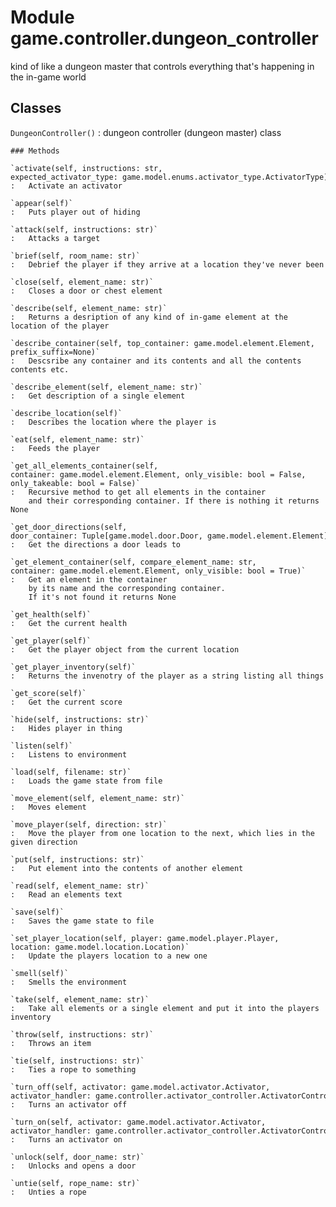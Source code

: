 Module game.controller.dungeon_controller
=========================================
kind of like a dungeon master that controls everything that's happening in the in-game world

Classes
-------

`DungeonController()`
:   dungeon controller (dungeon master) class

    ### Methods

    `activate(self, instructions: str, expected_activator_type: game.model.enums.activator_type.ActivatorType)`
    :   Activate an activator

    `appear(self)`
    :   Puts player out of hiding

    `attack(self, instructions: str)`
    :   Attacks a target

    `brief(self, room_name: str)`
    :   Debrief the player if they arrive at a location they've never been

    `close(self, element_name: str)`
    :   Closes a door or chest element

    `describe(self, element_name: str)`
    :   Returns a desription of any kind of in-game element at the location of the player

    `describe_container(self, top_container: game.model.element.Element, prefix_suffix=None)`
    :   Descsribe any container and its contents and all the contents contents etc.

    `describe_element(self, element_name: str)`
    :   Get description of a single element

    `describe_location(self)`
    :   Describes the location where the player is

    `eat(self, element_name: str)`
    :   Feeds the player

    `get_all_elements_container(self, container: game.model.element.Element, only_visible: bool = False, only_takeable: bool = False)`
    :   Recursive method to get all elements in the container
        and their corresponding container. If there is nothing it returns None

    `get_door_directions(self, door_container: Tuple[game.model.door.Door, game.model.element.Element])`
    :   Get the directions a door leads to

    `get_element_container(self, compare_element_name: str, container: game.model.element.Element, only_visible: bool = True)`
    :   Get an element in the container
        by its name and the corresponding container.
        If it's not found it returns None

    `get_health(self)`
    :   Get the current health

    `get_player(self)`
    :   Get the player object from the current location

    `get_player_inventory(self)`
    :   Returns the invenotry of the player as a string listing all things

    `get_score(self)`
    :   Get the current score

    `hide(self, instructions: str)`
    :   Hides player in thing

    `listen(self)`
    :   Listens to environment

    `load(self, filename: str)`
    :   Loads the game state from file

    `move_element(self, element_name: str)`
    :   Moves element

    `move_player(self, direction: str)`
    :   Move the player from one location to the next, which lies in the given direction

    `put(self, instructions: str)`
    :   Put element into the contents of another element

    `read(self, element_name: str)`
    :   Read an elements text

    `save(self)`
    :   Saves the game state to file

    `set_player_location(self, player: game.model.player.Player, location: game.model.location.Location)`
    :   Update the players location to a new one

    `smell(self)`
    :   Smells the environment

    `take(self, element_name: str)`
    :   Take all elements or a single element and put it into the players inventory

    `throw(self, instructions: str)`
    :   Throws an item

    `tie(self, instructions: str)`
    :   Ties a rope to something

    `turn_off(self, activator: game.model.activator.Activator, activator_handler: game.controller.activator_controller.ActivatorController)`
    :   Turns an activator off

    `turn_on(self, activator: game.model.activator.Activator, activator_handler: game.controller.activator_controller.ActivatorController)`
    :   Turns an activator on

    `unlock(self, door_name: str)`
    :   Unlocks and opens a door

    `untie(self, rope_name: str)`
    :   Unties a rope